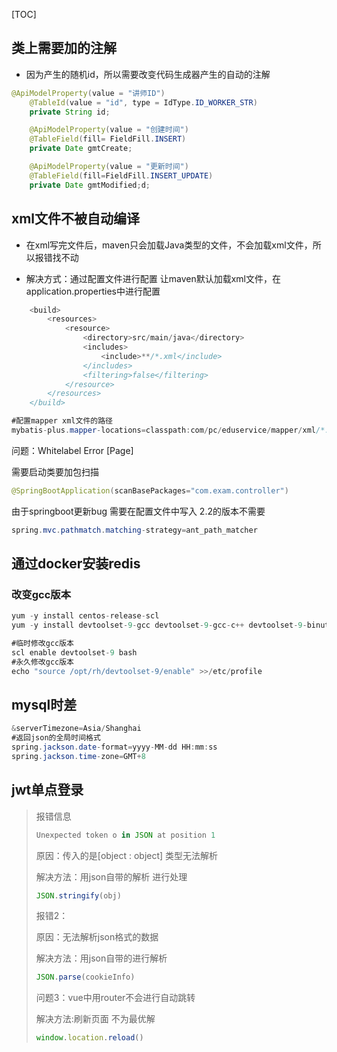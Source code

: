 [TOC]

## 类上需要加的注解

* 因为产生的随机id，所以需要改变代码生成器产生的自动的注解 

```java
@ApiModelProperty(value = "讲师ID")
    @TableId(value = "id", type = IdType.ID_WORKER_STR)
    private String id;

    @ApiModelProperty(value = "创建时间")
    @TableField(fill= FieldFill.INSERT)
    private Date gmtCreate;

    @ApiModelProperty(value = "更新时间")
    @TableField(fill=FieldFill.INSERT_UPDATE)
    private Date gmtModified;d;
```

## xml文件不被自动编译

* 在xml写完文件后，maven只会加载Java类型的文件，不会加载xml文件，所以报错找不动

* 解决方式：通过配置文件进行配置 让maven默认加载xml文件，在application.properties中进行配置

```java
    <build>
        <resources>
            <resource>
                <directory>src/main/java</directory>
                <includes>
                    <include>**/*.xml</include>
                </includes>
                <filtering>false</filtering>
            </resource>
        </resources>
    </build>
```

```java
#配置mapper xml文件的路径
mybatis-plus.mapper-locations=classpath:com/pc/eduservice/mapper/xml/*.xml## swagger测试白板报错
```

问题：Whitelabel Error [Page]

需要启动类要加包扫描

```java
@SpringBootApplication(scanBasePackages="com.exam.controller")
```

由于springboot更新bug 需要在配置文件中写入 2.2的版本不需要

```java
spring.mvc.pathmatch.matching-strategy=ant_path_matcher
```

## 通过docker安装redis

### 改变gcc版本

```java
yum -y install centos-release-scl
yum -y install devtoolset-9-gcc devtoolset-9-gcc-c++ devtoolset-9-binutils

#临时修改gcc版本
scl enable devtoolset-9 bash
#永久修改gcc版本
echo "source /opt/rh/devtoolset-9/enable" >>/etc/profile
```

## mysql时差

```java
&serverTimezone=Asia/Shanghai
#返回json的全局时间格式
spring.jackson.date-format=yyyy-MM-dd HH:mm:ss
spring.jackson.time-zone=GMT+8
```

## jwt单点登录

> 报错信息
> 
> ```js
> Unexpected token o in JSON at position 1
> ```
> 
> 原因：传入的是[object : object] 类型无法解析
> 
> 解决方法：用json自带的解析 进行处理
> 
> ```js
> JSON.stringify(obj)
> ```
> 
> 报错2：
> 
> 原因：无法解析json格式的数据
> 
> 解决方法：用json自带的进行解析
> 
> ```js
> JSON.parse(cookieInfo)
> ```
> 
> 问题3：vue中用router不会进行自动跳转
> 
> 解决方法:刷新页面 不为最优解
> 
> ```js
> window.location.reload()
> ```
